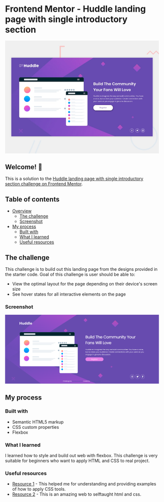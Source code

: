 # Frontend Mentor - Huddle landing page with single introductory section

![Design preview for the Huddle landing page with single introductory section](./design/desktop-preview.jpg)

## Welcome! 👋

This is a solution to the [Huddle landing page with single introductory section challenge on Frontend Mentor](https://www.frontendmentor.io/challenges/huddle-landing-page-with-a-single-introductory-section-B_2Wvxgi0).

## Table of contents

- [Overview](#overview)
  - [The challenge](#the-challenge)
  - [Screenshot](#screenshot)
- [My process](#my-process)
  - [Built with](#built-with)
  - [What I learned](#what-i-learned)
  - [Useful resources](#useful-resources)

## The challenge

This challenge is to build out this landing page from the designs provided in the starter code. Goal of this challenge is user should be able to: 

- View the optimal layout for the page depending on their device's screen size
- See hover states for all interactive elements on the page

### Screenshot

![](./screenshot.png)

## My process

### Built with

- Semantic HTML5 markup
- CSS custom properties
- Flexbox

### What I learned

I learned how to style and build out web with flexbox. This challenge is very suitable for beginners who want to apply HTML and CSS to real project. 

### Useful resources

- [Resource 1](https://www.w3schools.com/css/) - This helped me for understanding and providing examples of how to apply CSS tools.
- [Resource 2](https://developer.mozilla.org/en-US/docs/Web) - This is an amazing web to selftaught html and css. 

